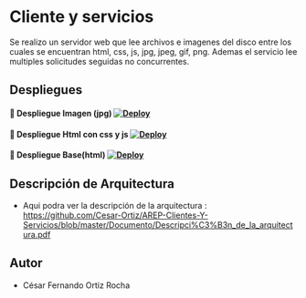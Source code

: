 # Cliente y servicios
Se realizo un servidor web que lee archivos e imagenes del disco entre los cuales se encuentran html, css, js, jpg, jpeg, gif, png. Ademas el servicio lee multiples solicitudes seguidas no concurrentes.

## Despliegues
#### 🚀 Despliegue Imagen (jpg) [![Deploy](https://www.herokucdn.com/deploy/button.svg)](https://clientwebservices.herokuapp.com/jaguar.jpg)
#### 🚀 Despliegue Html con css y js [![Deploy](https://www.herokucdn.com/deploy/button.svg)](https://clientwebservices.herokuapp.com/index.html)
#### 🚀 Despliegue Base(html) [![Deploy](https://www.herokucdn.com/deploy/button.svg)](https://clientwebservices.herokuapp.com)

## Descripción de Arquitectura
- Aqui podra ver la descripción de la arquitectura : https://github.com/Cesar-Ortiz/AREP-Clientes-Y-Servicios/blob/master/Documento/Descripci%C3%B3n_de_la_arquitectura.pdf

## Autor
- César Fernando Ortiz Rocha
